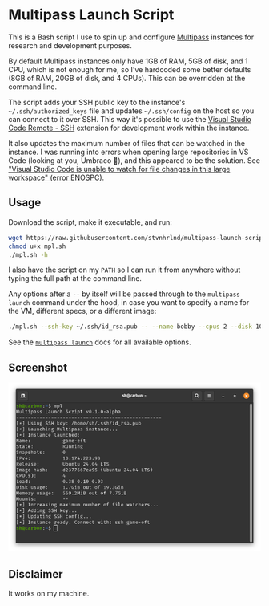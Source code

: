 # Multipass Launch Script

This is a Bash script I use to spin up and configure [Multipass](https://multipass.run/) instances for research and development purposes.

By default Multipass instances only have 1GB of RAM, 5GB of disk, and 1 CPU, which is not enough for me, so I've hardcoded some better defaults (8GB of RAM, 20GB of disk, and 4 CPUs). This can be overridden at the command line.

The script adds your SSH public key to the instance's `~/.ssh/authorized_keys` file and updates `~/.ssh/config` on the host so you can connect to it over SSH. This way it's possible to use the [Visual Studio Code Remote - SSH](https://marketplace.visualstudio.com/items?itemName=ms-vscode-remote.remote-ssh) extension for development work within the instance.

It also updates the maximum number of files that can be watched in the instance. I was running into errors when opening large repositories in VS Code (looking at you, Umbraco 🧐), and this appeared to be the solution. See ["Visual Studio Code is unable to watch for file changes in this large workspace" (error ENOSPC)](https://code.visualstudio.com/docs/setup/linux#_visual-studio-code-is-unable-to-watch-for-file-changes-in-this-large-workspace-error-enospc).

## Usage

Download the script, make it executable, and run:

```bash
wget https://raw.githubusercontent.com/stvnhrlnd/multipass-launch-script/main/mpl.sh
chmod u+x mpl.sh
./mpl.sh -h
```

I also have the script on my `PATH` so I can run it from anywhere without typing the full path at the command line.

Any options after a `--` by itself will be passed through to the `multipass launch` command under the hood, in case you want to specify a name for the VM, different specs, or a different image:

```bash
./mpl.sh --ssh-key ~/.ssh/id_rsa.pub -- --name bobby --cpus 2 --disk 10G --memory 4G jammy
```

See the [`multipass launch`](https://multipass.run/docs/launch-command) docs for all available options.

## Screenshot

![Multipass Launch Script executed in a terminal window.](/screenshot.png)

## Disclaimer

It works on my machine.
